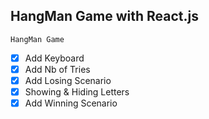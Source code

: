 ## HangMan Game with React.js

```
HangMan Game
```

- [x] Add Keyboard
- [x] Add Nb of Tries
- [x] Add Losing Scenario
- [x] Showing & Hiding Letters
- [x] Add Winning Scenario
